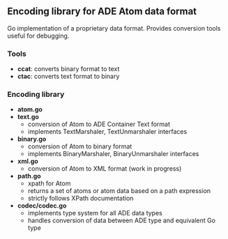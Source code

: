 ## Encoding library for ADE Atom data format

Go implementation of a proprietary data format.
Provides conversion tools useful for debugging.

### Tools
- **ccat**: converts binary format to text
- **ctac**: converts text format to binary

### Encoding library
- **atom.go**
- **text.go**
  * conversion of Atom to ADE Container Text format
  * implements TextMarshaler, TextUnmarshaler interfaces
- **binary.go**
  * conversion of Atom to binary format
  * implements BinaryMarshaler, BinaryUnmarshaler interfaces
- **xml.go**
  * conversion of Atom to XML format (work in progress)
- **path.go**
  * xpath for Atom
  * returns a set of atoms or atom data based on a path expression
  * strictly follows XPath documentation
- **codec/codec.go**
  * implements type system for all ADE data types
  * handles conversion of data between ADE type and equivalent Go type

